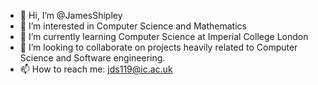 - 👋 Hi, I’m @JamesShipley
- 👀 I’m interested in Computer Science and Mathematics
- 🌱 I’m currently learning Computer Science at Imperial College London
- 💞️ I’m looking to collaborate on projects heavily related to Computer Science and Software engineering.
- 📫 How to reach me: jds119@ic.ac.uk

<!---
JamesShipley/JamesShipley is a ✨ special ✨ repository because its `README.md` (this file) appears on your GitHub profile.
You can click the Preview link to take a look at your changes.
--->
